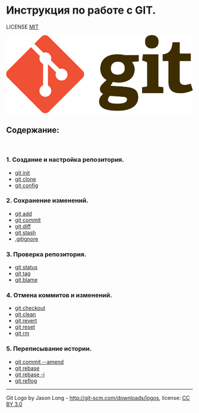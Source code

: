 # Инструкция по работе с GIT.

LICENSE [MIT](LICENSE.md)

![git-logo](./assets/git-logo.png)


## Содержание:

</br>

### 1. Создание и настройка репозитория.
  + [git init](./init.md)
  + [git clone](./clone.md)
  + [git config](./config.md)

### 2. Сохранение изменений.
  - [git add](./add.md)
  - [git commit](./commit.md)
  - [git diff](./diff.md)
  - [git stash](./stash.md)
  - [.gitignore](./gitignore.md)

### 3. Проверка репозитория.
  * [git status](./status.md)
  * [git tag](./tag.md)
  * [git blame](./blame.md)

### 4. Отмена коммитов и изменений.
  - [git checkout](./checkout.md)
  - [git clean](./clean.md)
  - [git revert](./revert.md)
  - [git reset](./reset.md)
  - [git rm](./rm.md)

### 5. Переписывание истории.
  + [git commit --amend](./commit-amend.md)
  + [git rebase](./rebase.md)
  + [git rebase -i](./rebase-i)
  + [git reflog](./reflog.md)

---

Git Logo by Jason Long - http://git-scm.com/downloads/logos, license: [CC BY 3.0](https://creativecommons.org/licenses/by/3.0/)
